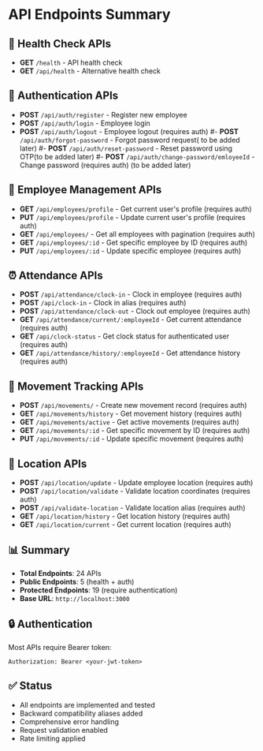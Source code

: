 # API Endpoints Summary

## 🏥 Health Check APIs
- **GET** `/health` - API health check
- **GET** `/api/health` - Alternative health check

## 🔐 Authentication APIs
- **POST** `/api/auth/register` - Register new employee
- **POST** `/api/auth/login` - Employee login  
- **POST** `/api/auth/logout` - Employee logout (requires auth)
#- **POST** `/api/auth/forgot-password` - Forgot password request( to be added later)
#- **POST** `/api/auth/reset-password` - Reset password using OTP(to be added later)
#- **POST** `/api/auth/change-password/emloyeeId` - Change password (requires auth) (to be added later)

## 👥 Employee Management APIs
- **GET** `/api/employees/profile` - Get current user's profile (requires auth)
- **PUT** `/api/employees/profile` - Update current user's profile (requires auth)
- **GET** `/api/employees/` - Get all employees with pagination (requires auth)
- **GET** `/api/employees/:id` - Get specific employee by ID (requires auth)
- **PUT** `/api/employees/:id` - Update specific employee (requires auth)

## ⏰ Attendance APIs
- **POST** `/api/attendance/clock-in` - Clock in employee (requires auth)
- **POST** `/api/clock-in` - Clock in alias (requires auth)
- **POST** `/api/attendance/clock-out` - Clock out employee (requires auth)
- **GET** `/api/attendance/current/:employeeId` - Get current attendance (requires auth)
- **GET** `/api/clock-status` - Get clock status for authenticated user (requires auth)
- **GET** `/api/attendance/history/:employeeId` - Get attendance history (requires auth)

## 🚶 Movement Tracking APIs
- **POST** `/api/movements/` - Create new movement record (requires auth)
- **GET** `/api/movements/history` - Get movement history (requires auth)
- **GET** `/api/movements/active` - Get active movements (requires auth)
- **GET** `/api/movements/:id` - Get specific movement by ID (requires auth)
- **PUT** `/api/movements/:id` - Update specific movement (requires auth)

## 📍 Location APIs
- **POST** `/api/location/update` - Update employee location (requires auth)
- **POST** `/api/location/validate` - Validate location coordinates (requires auth)
- **POST** `/api/validate-location` - Validate location alias (requires auth)
- **GET** `/api/location/history` - Get location history (requires auth)
- **GET** `/api/location/current` - Get current location (requires auth)

## 📊 Summary
- **Total Endpoints**: 24 APIs
- **Public Endpoints**: 5 (health + auth)
- **Protected Endpoints**: 19 (require authentication)
- **Base URL**: `http://localhost:3000`

## 🔒 Authentication
Most APIs require Bearer token:
```
Authorization: Bearer <your-jwt-token>
```

## ✅ Status
- All endpoints are implemented and tested
- Backward compatibility aliases added
- Comprehensive error handling
- Request validation enabled
- Rate limiting applied

